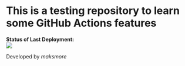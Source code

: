 # This is a testing repository to learn some GitHub Actions features

**Status of Last Deployment:**<br>
<img src="https://github.com/maksmore/github-actions-learning-part-1/workflows/.github/workflows/java_app_ci_cd.yml/badge.svg?branch=master"><br>

Developed by *maksmore*
